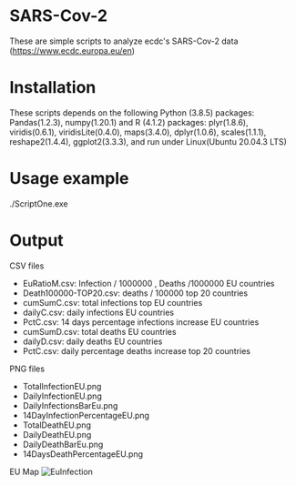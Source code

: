 # SARS-Cov-2


These are simple scripts to analyze ecdc's SARS-Cov-2 data (https://www.ecdc.europa.eu/en)

# Installation

These scripts depends on the following Python (3.8.5) packages: Pandas(1.2.3), numpy(1.20.1) and R (4.1.2) packages: plyr(1.8.6), viridis(0.6.1), viridisLite(0.4.0), maps(3.4.0), dplyr(1.0.6), scales(1.1.1), reshape2(1.4.4), ggplot2(3.3.3),  and run under Linux(Ubuntu 20.04.3 LTS)

# Usage example

./ScriptOne.exe

# Output
CSV files

* EuRatioM.csv: Infection / 1000000 , Deaths /1000000 EU countries
* Death100000-TOP20.csv:  deaths / 100000 top 20 countries
* cumSumC.csv: total infections top EU countries
* dailyC.csv: daily infections EU countries
* PctC.csv: 14 days percentage infections increase EU countries
* cumSumD.csv: total deaths EU countries
* dailyD.csv: daily deaths EU countries
* PctC.csv: daily percentage deaths increase top 20 countries


PNG files
* TotalInfectionEU.png
* DailyInfectionEU.png
* DailyInfectionsBarEu.png
* 14DayInfectionPercentageEU.png
* TotalDeathEU.png
* DailyDeathEU.png
* DailyDeathBarEu.png
* 14DaysDeathPercentageEU.png

EU Map
![EuInfection](https://user-images.githubusercontent.com/34098826/147897088-d7dabca8-c9f0-4a22-a84a-57fc853d47d7.png)

